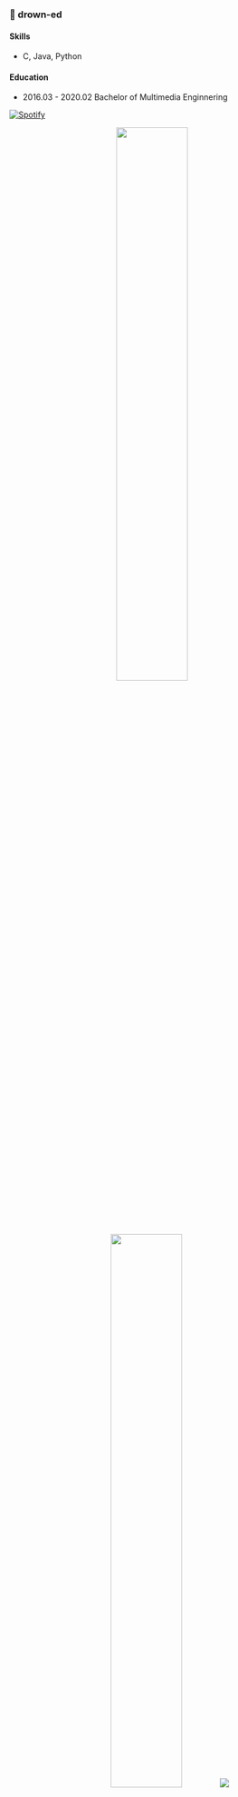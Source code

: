 ### 🧇 drown-ed 

#### Skills
- C, Java, Python

#### Education
- 2016.03 - 2020.02 Bachelor of Multimedia Enginnering  



[![Spotify](https://novatorem-9zb39if7e-drown-ed.vercel.app/api/spotify)](https://open.spotify.com/user/drown-ed)

<p align="center">
  <img height="50%" width="auto" src ="https://github-readme-stats.vercel.app/api?username=drown-ed&show_icons=true&count_private=true&theme=graywhite&hide_border=true&hide=issues,contribs&bg_color=00000000">
  <img height="50%" width="auto" src ="https://github-readme-stats.vercel.app/api/top-langs/?username=drown-ed&layout=compact&hide_border=true&theme=graywhite&bg_color=00000000&langs_count=6&hide=jupyter%20notebook,tex,css,php&exclude_repo=Pacman-AI">
  <img src ="https://github-readme-streak-stats.herokuapp.com?user=drown-ed&theme=graywhite&hide_border=true&background=FFFFFF00">
  <br>
  <br>
</p>

<!-- <p align="center">
  <img align="left" src ="https://github-readme-stats.vercel.app/api/pin/?username=drown-ed&repo=ytdx">
  <img align="right" src ="https://github-readme-stats.vercel.app/api/pin/?username=drown-ed&repo=pixel-weather">
</p> -->
